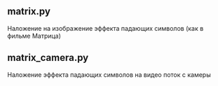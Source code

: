 ## matrix.py
Наложение на изображение эффекта падающих символов (как в фильме Матрица)
## matrix_camera.py
Наложение эффекта падающих символов на видео поток с камеры 
